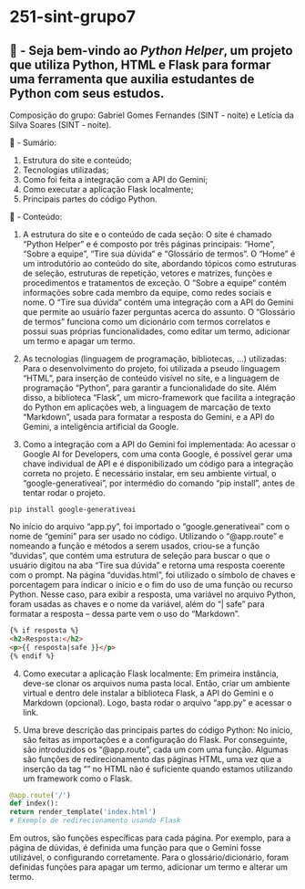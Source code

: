 # 251-sint-grupo7

## 📱 - Seja bem-vindo ao *Python Helper*, um projeto que utiliza Python, HTML e Flask para formar uma ferramenta que auxilia estudantes de Python com seus estudos. 

Composição do grupo: Gabriel Gomes Fernandes (SINT - noite) e Letícia da Silva Soares (SINT - noite).


📌 - Sumário:
1. Estrutura do site e conteúdo;
2. Tecnologias utilizadas;
3. Como foi feita a integração com a API do Gemini;
4. Como executar a aplicação Flask localmente;
5. Principais partes do código Python.
    
📝 - Conteúdo:

1. A estrutura do site e o conteúdo de cada seção:
    O site é chamado “Python Helper” e é composto por três páginas principais: “Home”, “Sobre a equipe”, “Tire sua dúvida” e “Glossário de termos”. O “Home” é um introdutório ao conteúdo do site, abordando tópicos como estruturas de seleção, estruturas de repetição, vetores e matrizes, funções e procedimentos e tratamentos de exceção. O “Sobre a equipe” contém informações sobre cada membro da equipe, como redes sociais e nome. O “Tire sua dúvida” contém uma integração com a API do Gemini que permite ao usuário fazer perguntas acerca do assunto. O “Glossário de termos” funciona como um dicionário com termos correlatos e possui suas próprias funcionalidades, como editar um termo, adicionar um termo e apagar um termo.


2. As tecnologias (linguagem de programação, bibliotecas, ...) utilizadas:
    Para o desenvolvimento do projeto, foi utilizada a pseudo linguagem “HTML”, para inserção de conteúdo visível no site, e a linguagem de programação “Python”, para garantir a funcionalidade do site. Além disso, a biblioteca “Flask”, um micro-framework que facilita a integração do Python em aplicações web, a linguagem de marcação de texto “Markdown”, usada para formatar a resposta do Gemini, e a API do Gemini, a inteligência artificial da Google. 


3. Como a integração com a API do Gemini foi implementada:
    Ao acessar o Google AI for Developers, com uma conta Google, é possível gerar uma chave individual de API e é disponibilizado um código para a integração correta no projeto. É necessário instalar, em seu ambiente virtual, o “google-generativeai”, por intermédio do comando “pip install”, antes de tentar rodar o projeto. 

```Terminal
pip install google-generativeai
```
    
No início do arquivo “app.py”, foi importado o “google.generativeai” com o nome de “gemini” para ser usado no código. Utilizando o “@app.route” e nomeando a função e métodos a serem usados, criou-se a função “duvidas”, que contém uma estrutura de seleção para buscar o que o usuário digitou na aba “Tire sua dúvida” e retorna uma resposta coerente com o prompt. Na página “duvidas.html”, foi utilizado o símbolo de chaves e porcentagem para indicar o início e o fim do uso de uma função ou recurso Python. Nesse caso, para exibir a resposta, uma variável no arquivo Python, foram usadas as chaves e o nome da variável, além do “| safe” para formatar a resposta – dessa parte vem o uso do “Markdown”. 

```HTML e python
{% if resposta %}
<h2>Resposta:</h2>
<p>{{ resposta|safe }}</p> 
{% endif %}
```


4. Como executar a aplicação Flask localmente:
    Em primeira instância, deve-se clonar os arquivos numa pasta local. Então, criar um ambiente virtual e dentro dele instalar a biblioteca Flask, a API do Gemini e o Markdown (opcional). Logo, basta rodar o arquivo “app.py” e acessar o link. 


5. Uma breve descrição das principais partes do código Python:
    No início, são feitas as importações e a configuração do Flask. Por conseguinte, são introduzidos os “@app.route”, cada um com uma função. Algumas são funções de redirecionamento das páginas HTML, uma vez que a inserção da tag “<a>” no HTML não é suficiente quando estamos utilizando um framework como o Flask. 
    
```python
@app.route('/')
def index():
return render_template('index.html')
# Exemplo de redirecionamento usando Flask
```

Em outros, são funções específicas para cada página. Por exemplo, para a página de dúvidas, é definida uma função para que o Gemini fosse utilizável, o configurando corretamente. Para o glossário/dicionário, foram definidas funções para apagar um termo, adicionar um termo e alterar um termo.

